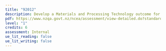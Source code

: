 ```yaml
---
title: "92012"
description: Develop a Materials and Processing Technology outcome for an authentic context
pdf: https://www.nzqa.govt.nz/ncea/assessment/view-detailed.do?standardNumber=92012
level: "1"
credits: 6
assessment: Internal
ue_lit_reading: false
ue_lit_writing: false
---
```

